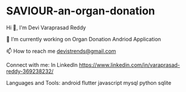 # SAVIOUR-an-organ-donation

Hi 👋, I'm Devi Varaprasad Reddy


🔭 I’m currently working on Organ Donation Andriod Application

📫 How to reach me devistrends@gmail.com

Connect with me: In Linkedln https://www.linkedin.com/in/varaprasad-reddy-369238232/

Languages and Tools:
android
flutter
javascript
mysql
python
sqlite
